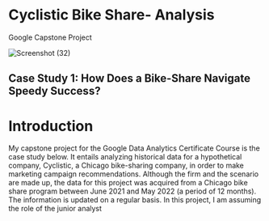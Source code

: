 # Cyclistic Bike Share- Analysis
Google Capstone Project

![Screenshot (32)](https://github.com/user-attachments/assets/03fbb834-3dfc-42e7-860e-31bd3c8f3526)

 ## Case Study 1: How Does a Bike-Share Navigate Speedy Success?

 # Introduction
My capstone project for the Google Data Analytics Certificate Course is the case study below. It entails analyzing historical data for a hypothetical company, Cyclistic, a Chicago bike-sharing company, in order to make marketing campaign recommendations. Although the firm and the scenario are made up, the data for this project was acquired from a Chicago bike share program between June 2021 and May 2022 (a period of 12 months). The information is updated on a regular basis. In this project, I am assuming the role of the junior analyst
